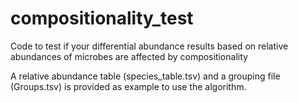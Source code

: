 # compositionality_test
Code to test if your differential abundance results based on relative abundances of microbes are affected by compositionality

A relative abundance table (species_table.tsv) and a grouping file (Groups.tsv) is provided as example to use the algorithm.
